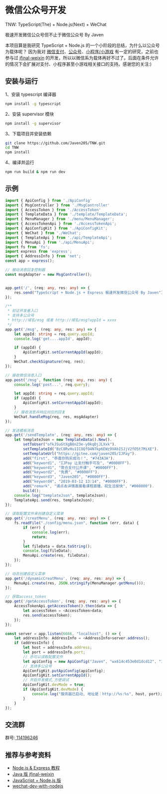 # 微信公众号开发


TNW: TypeScript(The) + Node.js(Next) + WeChat

极速开发微信公众号但不止于微信公众号 By Javen

本项目算是我研究 TypeScript + Node.js 的一个小阶段的总结，为什么以公众号为载体呢？ 因为我对 [微信支付](https://gitee.com/javen205/IJPay)、[公众号](https://mp.weixin.qq.com/wiki)、[小程序/小游戏](https://developers.weixin.qq.com/miniprogram/dev/index.html) 有一定的研究，之前也参与过 [jfinal-weixin](https://gitee.com/jfinal/jfinal-weixin) 的开发，所以以微信系为载体再好不过了。后面在条件允许的情况下会扩展对支付、小程序甚至小游戏相关接口的支持。感谢您的关注:)



## 安装与运行

1、安装 typescript 编译器

```bash
npm install -g typescript
```

2、安装 supervisor 模块

```bash
npm install -g supervisor
```

3、下载项目并安装依赖

```bash
git clone https://github.com/Javen205/TNW.git
cd TNW
npm install 
```

4、编译并运行

```bash
npm run build & npm run dev
```

## 示例 

```TypeScript
import { ApiConfig } from './ApiConfig'
import { MsgController } from './MsgController'
import { AccessToken } from './AccessToken'
import { TemplateData } from './template/TemplateData';
import { MenuManager } from './menu/MenuManager';
import { AccessTokenApi } from './AccessTokenApi';
import { ApiConfigKit } from './ApiConfigKit';
import { WeChat } from './WeChat';
import { TemplateApi } from './api/TemplateApi';
import { MenuApi } from './api/MenuApi';
import fs from 'fs';
import express from 'express';
import { AddressInfo } from 'net';
const app = express();

// 被动消息回复控制器
const msgAdapter = new MsgController();


app.get('/', (req: any, res: any) => {
    res.send("TypeScript + Node.js + Express 极速开发微信公众号 By Javen");
});

/**
 * 验证开发者入口 
 * 支持多公众号
 * http://域名/msg 或者 http://域名/msg?appId = xxxx
 */
app.get('/msg', (req: any, res: any) => {
    let appId: string = req.query.appId;
    console.log('get....appId', appId);

    if (appId) {
        ApiConfigKit.setCurrentAppId(appId);
    }
    WeChat.checkSignature(req, res);
});

// 接收微信消息入口
app.post('/msg', function (req: any, res: any) {
    console.log('post...', req.query);

    let appId: string = req.query.appId;
    if (appId) {
        ApiConfigKit.setCurrentAppId(appId);
    }
    // 接收消息并响应对应的回复
    WeChat.handleMsg(req, res, msgAdapter)
});

// 发送模板消息
app.get('/sendTemplate', (req: any, res: any) => {
    let templateJson = new TemplateData().New().
        setToUser("ofkJSuGtXgB8n23e-y0kqDjJLXxk").
        setTemplateId("BzC8RvHu1ICOQfO4N7kp6EWz9VAbISJjV2fO5t7MiXE").
        setTemplateUrl("https://gitee.com/javen205/IJPay").
        add("first", "恭喜你购买成功！", "#743A3A").
        add("keyword1", "IJPay 让支付触手可及", "#0000FF").
        add("keyword1", "聚合支付公开课", "#0000FF").
        add("keyword2", "免费", "#0000FF").
        add("keyword3", "Javen205", "#0000FF").
        add("keyword4", "2019-03-12 13:14", "#0000FF").
        add("remark", "请点击详情直接看课程直播，祝生活愉快", "#008000").
        build();
    console.log("templateJson", templateJson);
    TemplateApi.send(res, templateJson);
});

// 读取配置文件来创建自定义菜单
app.get('/creatMenu', (req: any, res: any) => {
    fs.readFile("./config/menu.json", function (err, data) {
        if (err) {
            console.log(err);
            return;
        }
        let fileData = data.toString();
        console.log(fileData);
        MenuApi.create(res, fileData);
    });
});

// 动态创建自定义菜单
app.get('/dynamicCreatMenu', (req: any, res: any) => {
    MenuApi.create(res, JSON.stringify(MenuManager.getMenu()));
});

// 获取access_token
app.get('/getAccessToken', (req: any, res: any) => {
    AccessTokenApi.getAccessToken().then(data => {
        let accessToken = <AccessToken>data;
        res.send(accessToken);
    });
});

const server = app.listen(6666, "localhost", () => {
    let addressInfo: AddressInfo = <AddressInfo>server.address();
    if (addressInfo) {
        let host = addressInfo.address;
        let port = addressInfo.port;
        // 亦可以读取配置文件
        let apiConfig = new ApiConfig("Javen", "wx614c453e0d1dcd12", "19a02e4927d346484fc70327970457f9", false, "xxxx");
        // 支持多公众号
        ApiConfigKit.putApiConfig(apiConfig);
        ApiConfigKit.setCurrentAppId();
        // 开启开发模式,方便调试
        ApiConfigKit.devMode = true;
        if (ApiConfigKit.devMode) {
            console.log("服务器已启动, 地址是：http://%s:%s", host, port);
        }
    }
});
```

## 交流群

群号:[ 114196246](https:shang.qq.com/wpa/qunwpa?idkey=a1e4fd8c71008961bd4fc8eeea224e726afd5e5eae7bf1d96d3c77897388bf24)


## 推荐与参考资料

- [Node.js & Express 教程](http://www.runoob.com/nodejs/nodejs-tutorial.html)
- [Java 版 jfinal-weixin](https://gitee.com/jfinal/jfinal-weixin)
- [JavaScript + Node.js 版](https://github.com/SilenceHVK/wechatByNode)
- [wechat-dev-with-nodejs](https://github.com/i5ting/wechat-dev-with-nodejs/blob/master/stuq.md)

